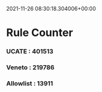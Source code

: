 2021-11-26 08:30:18.304006+00:00
# Rule Counter 
 ### UCATE : 401513

 ### Veneto : 219786

 ### Allowlist : 13911